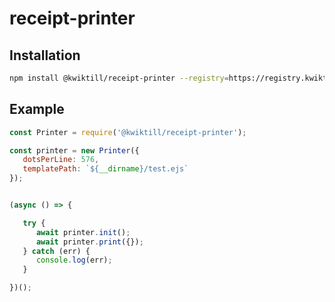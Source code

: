 
# receipt-printer

## Installation
```bash
npm install @kwiktill/receipt-printer --registry=https://registry.kwiktill.com
```

## Example
```javascript
const Printer = require('@kwiktill/receipt-printer');

const printer = new Printer({
   dotsPerLine: 576,
   templatePath: `${__dirname}/test.ejs`
});


(async () => {

   try {
      await printer.init();
      await printer.print({});
   } catch (err) {
      console.log(err);
   }

})();
```